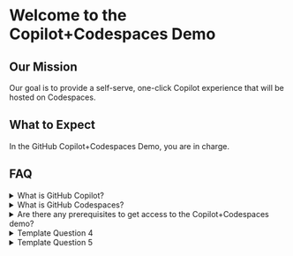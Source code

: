 # Welcome to the Copilot+Codespaces Demo 


## Our Mission
Our goal is to provide a self-serve, one-click Copilot experience that will be hosted on Codespaces.

## What to Expect
In the GitHub Copilot+Codespaces Demo, you are in charge.


## FAQ
<details>
<summary>What is GitHub Copilot?</summary><br>
   
GitHub Copilot is an AI pair programmer that helps you write code faster and with less work. It draws context from comments and code to suggest individual lines and whole functions instantly. GitHub Copilot is powered by Codex, a generative pretrained language model created by OpenAI. It is available as an extension for Visual Studio Code, Visual Studio, Neovim, and the JetBrains suite of integrated development environments (IDEs).
</details>
<details>
<summary>What is GitHub Codespaces?</summary><br>
   
A codespace is a development environment that's hosted in the cloud. You can customize your project for GitHub Codespaces by configuring dev container files to your repository (often known as Configuration-as-Code), which creates a repeatable codespace configuration for all users of your project.

GitHub Codespaces run on a variety of VM-based compute options hosted by GitHub.com, which you can configure from 2 core machines up to 32 core machines. You can connect to your codespaces from the browser or locally using an IDE like Visual Studio Code or IntelliJ.
</details>
<details>
<summary>Are there any prerequisites to get access to the Copilot+Codespaces demo?</summary><br>
   
Template text for Question 3.
</details>
<details>
<summary>Template Question 4</summary><br>

Template text for Question 4.
</details>
<details>
<summary>Template Question 5</summary><br>
   
Template text for Question 5.

##
   
A POC for demoing Copilot in a Codespaces

   [![Open in GitHub Codespaces](https://github.com/codespaces/badge.svg)](https://codespaces.new/github/copilot-codespaces-demo?resume=1)

- **try GitHub Copilot - Learn how GitHub Copilot can power your development
